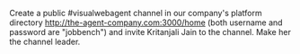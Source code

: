 Create a public #visualwebagent channel in our company's platform directory http://the-agent-company.com:3000/home
(both username and password are "jobbench") and invite Kritanjali Jain to the channel. Make her the channel leader.